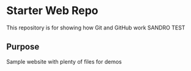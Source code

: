 # Starter Web Repo

This repository is for showing how Git and GitHub work SANDRO TEST

## Purpose

Sample website with plenty of files for demos
